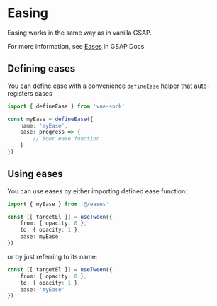 # Easing
Easing works in the same way as in vanilla GSAP.

For more information, see [Eases](https://greensock.com/docs/v3/Eases) in GSAP Docs

## Defining eases
You can define ease with a convenience `defineEase` helper that auto-registers eases

```ts
import { defineEase } from 'vue-sock'

const myEase = defineEase({
    name: 'myEase',
    ease: progress => {
        // Your ease function
    }
})
```

## Using eases
You can use eases by either importing defined ease function:

```ts
import { myEase } from '@/eases'

const [[ targetEl ]] = useTween({ 
    from: { opacity: 0 }, 
    to: { opacity: 1 }, 
    ease: myEase 
})
```

or by just referring to its name:

```ts
const [[ targetEl ]] = useTween({ 
    from: { opacity: 0 }, 
    to: { opacity: 1 }, 
    ease: 'myEase' 
})
```